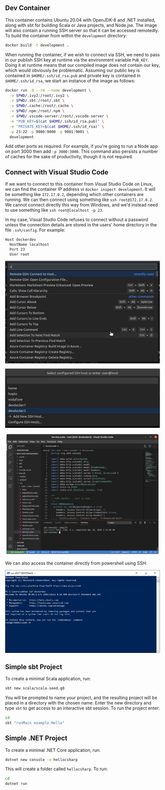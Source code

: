 ## Dev Container

This container contains Ubuntu 20.04 with OpenJDK-8 and .NET installed, along with sbt for building Scala or Java projects, and Node.jse.  The image will also contain a running SSH server so that it can be accessed remotedly.  To build the container from within the `development` directory:

```bash
docker build -t development .
```

When running the container, if we wish to connect via SSH, we need to pass in our publish SSH key at runtime via the environment variable `PUB_KEY`.  Doing it at runtime means that our compiled image does not contain our key, which would obviously be problematic.  Assuming our public key is contained in `$HOME/.ssh/id_rsa.pub` and private key is contained in `$HOME/.ssh/id_rsa`, we start an instance of the image as follows:

```bash
docker run -d --rm --name development \
  -v $PWD/.ivy2:/root/.ivy2 \
  -v $PWD/.sbt:/root/.sbt \
  -v $PWD/.cache:/root/.cache \
  -v $PWD/.npm:/root/.npm \
  -v $PWD/.vscode-server:/root/.vscode-server \
  -e "PUB_KEY=$(cat $HOME/.ssh/id_rsa.pub)" \
  -e "PRIVATE_KEY=$(cat $HOME/.ssh/id_rsa)" \
  -p 23:22 -p 9000:9000 -p 9001:9001 \
  development
```

Add other ports as required.  For example, if you're going to run a Node app on port 3000 then add `-p 3000:3000`.  This command also persists a number of caches for the sake of productivity, though it is not required.

## Connect with Visual Studio Code

If we want to connect to this container from Visual Studio Code on Linux, we can find the container IP address vi `docker inspect development`.  It will be something like `172.17.0.2`, depending which other containers are running.  We can then connect using something like `ssh root@172.17.0.2`.  We cannot connect directly this way from Windows, and we'd instead need to use something like `ssh root@localhost -p 23`.  

In my case, Visual Studio Code refuses to connect without a password unless the connection details are stored in the users' home directory in the file `.ssh/config`.  For example:

```as.is
Host dockerdev
  HostName localhost
  Port 23
  User root
```

![](img/vscode01.png)

![](img/vscode02.png)

![](img/vscode03.png)

We can also access the container directly from powershell using SSH:

![](img/powershell.png)


## Simple sbt Project

To create a minimal Scala application, run:

```bash
sbt new scala/scala-seed.g8
```

You will be prompted to name your project, and the resulting project will be placed in a directory with the chosen name.  Enter the new directory and type `sbt` to get access to an interactive sbt session.  To run the project enter:

```bash
cd
sbt "runMain example.Hello"
```

## Simple .NET Project

To create a minimal .NET Core application, run:

```bash
dotnet new console -o hellocsharp
```

This will create a folder called `hellocsharp`.  To run:

```bash
cd
dotnet run
```